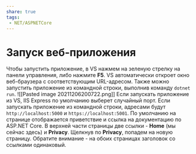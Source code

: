 ```yaml
---
share: true
tags:
 - NET/ASPNETCore
---
```

# Запуск веб-приложения
Чтобы запустить приложение, в VS нажмем на зеленую стрелку на панели управления, либо нажмите **F5**. VS автоматически откроет окно веб-браузера с соответствующим URL-адресом. Также можно запустить приложение из командной строки, выполнив команду `dotnet run`.
![[Pasted image 20211206200722.png]]
Если запускать приложение из VS, IIS Express по умолчанию выберет случайный порт. Если запускать приложение из командной строки, адресами будут `http://localhost:5000` и `https://localhost:5001`.
По умолчанию на странице отображается приветствие и ссылка на документацию по ASP.NET Core. В верхней части страницы две ссылки - **Home** (мы сейчас здесь) и **Privacy**. Щелкнув по **Privacy**, попадем на новую страницу. Обратите внимание - на обоих страницах заголовок со ссылками одинаковый.
